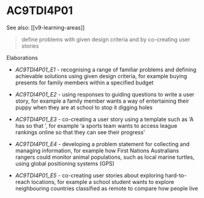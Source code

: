 
# AC9TDI4P01 

See also: [[v9-learning-areas]]

> define problems with given design criteria and by co-creating user stories

Elaborations


- _AC9TDI4P01_E1_ - recognising a range of familiar problems and defining achievable solutions using given design criteria, for example buying presents for family members within a specified budget

- _AC9TDI4P01_E2_ - using responses to guiding questions to write a user story, for example a family member wants a way of entertaining their puppy when they are at school to stop it digging holes

- _AC9TDI4P01_E3_ - co-creating a user story using a template such as ‘A <type of user> has <some goal> so that <some reason>’, for example ‘a sports team wants to access league rankings online so that they can see their progress’

- _AC9TDI4P01_E4_ - developing a problem statement for collecting and managing information, for example how First Nations Australians rangers could monitor animal populations, such as local marine turtles, using global positioning systems (GPS)

- _AC9TDI4P01_E5_ - co-creating user stories about exploring hard-to-reach locations, for example a school student wants to explore neighbouring countries classified as remote to compare how people live

